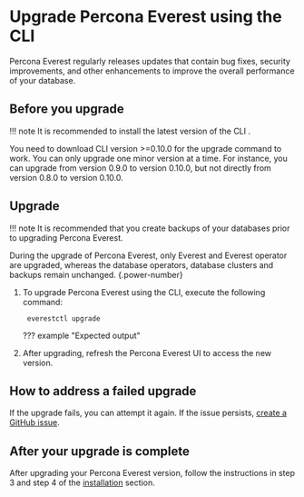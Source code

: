 # Upgrade Percona Everest using the CLI

Percona Everest regularly releases updates that contain bug fixes, security improvements, and other enhancements to improve the overall performance of your database.


## Before you upgrade

!!! note
     It is recommended to install the latest version of the CLI .

You need to download CLI version >=0.10.0 for the upgrade command to work. You can only upgrade one minor version at a time. For instance, you can upgrade from version 0.9.0 to version 0.10.0, but not directly from version 0.8.0 to version 0.10.0.  

## Upgrade

!!! note
    It is recommended that you create backups of your databases prior to upgrading Percona Everest.

During the upgrade of Percona Everest, only Everest and Everest operator are upgraded, whereas the database operators, database clusters and backups remain unchanged.
{.power-number}

1. To upgrade Percona Everest using the CLI, execute the following command:

        everestctl upgrade

    ??? example "Expected output"

2. After upgrading, refresh the Percona Everest UI to access the new version.


## How to address a failed upgrade

If the upgrade fails, you can attempt it again. If the issue persists, [create a GitHub issue](https://docs.github.com/en/issues/tracking-your-work-with-issues/creating-an-issue#creating-an-issue-from-a-repository).


## After your upgrade is complete

After upgrading your Percona Everest version, follow the instructions in step 3 and step 4 of the [installation](install/installEverest.md) section. 













